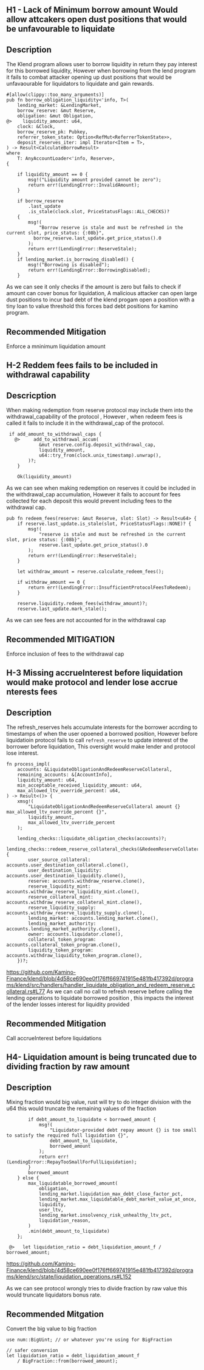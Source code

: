 ## H1 - Lack of Minimum borrow amount Would allow attcakers open dust positions that would be unfavourable to liquidate

## Description
The Klend program allows user to borrow liquidity in return they pay interest for this borrowed liquidity, However when borrowing from the lend program it fails to combat attacker opening up dust positions that would be unfavaourable for liquidators to liquidate and gain rewards.

```solidity
#[allow(clippy::too_many_arguments)]
pub fn borrow_obligation_liquidity<'info, T>(
    lending_market: &LendingMarket,
    borrow_reserve: &mut Reserve,
    obligation: &mut Obligation,
@>    liquidity_amount: u64,
    clock: &Clock,
    borrow_reserve_pk: Pubkey,
    referrer_token_state: Option<RefMut<ReferrerTokenState>>,
    deposit_reserves_iter: impl Iterator<Item = T>,
) -> Result<CalculateBorrowResult>
where
    T: AnyAccountLoader<'info, Reserve>,
{
   
    if liquidity_amount == 0 {
        msg!("Liquidity amount provided cannot be zero");
        return err!(LendingError::InvalidAmount);
    }

    if borrow_reserve
        .last_update
        .is_stale(clock.slot, PriceStatusFlags::ALL_CHECKS)?
    {
        msg!(
            "Borrow reserve is stale and must be refreshed in the current slot, price_status: {:08b}",
          borrow_reserve.last_update.get_price_status().0
        );
        return err!(LendingError::ReserveStale);
    }
    if lending_market.is_borrowing_disabled() {
        msg!("Borrowing is disabled");
        return err!(LendingError::BorrowingDisabled);
    }
```
As we can see it only checks if the amount is zero but fails to check if amount can cover bonus for liquidation, A malicious attacker can open large dust positions to incur bad debt of the klend progam open a position with a tiny loan to value threshold this forces bad debt positions for kamino program.

## Recommended Mitigation
Enforce a mninimum liquidation amount

## H-2 Reddem fees fails to be included in withdrawal capability
## Descricption
When making redemption from reserve protocol may include them into the withdrawal_capability of the protocol , However , when redeem fees is called it fails to include it in the withdrawal_cap of the protocol.
```solidity
 if add_amount_to_withdrawal_caps {
   @>     add_to_withdrawal_accum(
            &mut reserve.config.deposit_withdrawal_cap,
            liquidity_amount,
            u64::try_from(clock.unix_timestamp).unwrap(),
        )?;
    }

    Ok(liquidity_amount)
```
As we can see when making redemption on reserves it could be included in the withdrawal_cap accumulation, However it fails to account for fees collected for each deposit this would prevent including fees to the withdrawal cap.
```solidity
pub fn redeem_fees(reserve: &mut Reserve, slot: Slot) -> Result<u64> {
    if reserve.last_update.is_stale(slot, PriceStatusFlags::NONE)? {
        msg!(
            "reserve is stale and must be refreshed in the current slot, price status: {:08b}",
            reserve.last_update.get_price_status().0
        );
        return err!(LendingError::ReserveStale);
    }

    let withdraw_amount = reserve.calculate_redeem_fees();

    if withdraw_amount == 0 {
        return err!(LendingError::InsufficientProtocolFeesToRedeem);
    }

    reserve.liquidity.redeem_fees(withdraw_amount)?;
    reserve.last_update.mark_stale();
```
As we can see fees are not accounted for in the withdrawal cap

## Recommended MITIGATION
Enforce inclusion of fees to the withdrawal cap

## H-3 Missing accrueInterest before liquidation would make protocol and lender lose accrue nterests fees
## Description
The refresh_reserves hels accumulate interests for the borrower accrding to timestamps of when the user opoened a borrowed position, However before liquidatioin protocol fails to call `refresh_reserve` to update interest of the borrower before liquidation, This oversight would make lender and protocol lose interest.
```solidity
fn process_impl(
    accounts: &LiquidateObligationAndRedeemReserveCollateral,
    remaining_accounts: &[AccountInfo],
    liquidity_amount: u64,
    min_acceptable_received_liquidity_amount: u64,
    max_allowed_ltv_override_percent: u64,
) -> Result<()> {
    xmsg!(
        "LiquidateObligationAndRedeemReserveCollateral amount {} max_allowed_ltv_override_percent {}",
        liquidity_amount,
        max_allowed_ltv_override_percent
    );

    lending_checks::liquidate_obligation_checks(accounts)?;
    lending_checks::redeem_reserve_collateral_checks(&RedeemReserveCollateralAccounts {
        user_source_collateral: accounts.user_destination_collateral.clone(),
        user_destination_liquidity: accounts.user_destination_liquidity.clone(),
        reserve: accounts.withdraw_reserve.clone(),
        reserve_liquidity_mint: accounts.withdraw_reserve_liquidity_mint.clone(),
        reserve_collateral_mint: accounts.withdraw_reserve_collateral_mint.clone(),
        reserve_liquidity_supply: accounts.withdraw_reserve_liquidity_supply.clone(),
        lending_market: accounts.lending_market.clone(),
        lending_market_authority: accounts.lending_market_authority.clone(),
        owner: accounts.liquidator.clone(),
        collateral_token_program: accounts.collateral_token_program.clone(),
        liquidity_token_program: accounts.withdraw_liquidity_token_program.clone(),
    })?;
```
https://github.com/Kamino-Finance/klend/blob/4d58ce690ee0f176ff669741915e481fb417392d/programs/klend/src/handlers/handler_liquidate_obligation_and_redeem_reserve_collateral.rs#L77
As we can call no call to refresh reserve before calling the lending operations to liquidate borrowed position , this impacts the interest of the lender losses interest for liquidity provided
## Recommended Mitigation
Call accrueInterest before liquidations

## H4- Liquidation amount is being truncated due to dividing fraction by raw amount
## Description
Mixing fraction would big value, rust will try to do integer division with the u64 this would truncate the remaining values of the fraction
```solidity
        if debt_amount_to_liquidate < borrowed_amount {
            msg!(
                "Liquidator-provided debt repay amount {} is too small to satisfy the required full liquidation {}",
                debt_amount_to_liquidate,
                borrowed_amount
            );
            return err!(LendingError::RepayTooSmallForFullLiquidation);
        }
        borrowed_amount
    } else {
        max_liquidatable_borrowed_amount(
            obligation,
            lending_market.liquidation_max_debt_close_factor_pct,
            lending_market.max_liquidatable_debt_market_value_at_once,
            liquidity,
            user_ltv,
            lending_market.insolvency_risk_unhealthy_ltv_pct,
            liquidation_reason,
        )
        .min(debt_amount_to_liquidate)
    };

 @>   let liquidation_ratio = debt_liquidation_amount_f / borrowed_amount;
```
https://github.com/Kamino-Finance/klend/blob/4d58ce690ee0f176ff669741915e481fb417392d/programs/klend/src/state/liquidation_operations.rs#L152

As we can see protocol wrongly tries to divide fraction by raw value this would truncate liquidators bonus rate.

## Recommended Mitgation
Convert the big value to big fraction
```solidity
use num::BigUint; // or whatever you're using for BigFraction

// safer conversion
let liquidation_ratio = debt_liquidation_amount_f
    / BigFraction::from(borrowed_amount);
```
